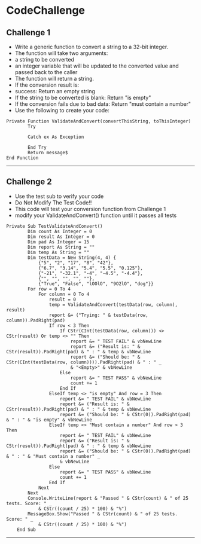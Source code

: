 # CodeChallenge
## Challenge 1
* Write a generic function to convert a string to a 32-bit integer. 
* The function will take two arguments:
* a string to be converted
* an integer variable that will be updated to the converted value and passed back to the caller
* The function will return a string.
* If the conversion result is:
* success:  Return an empty string
* If the string to be converted is blank: Return "is empty"
* If the conversion fails due to bad data: Return "must contain a number"
* Use the following to create your code: 

```
Private Function ValidateAndConvert(convertThisString, toThisInteger)
        Try
        
        Catch ex As Exception
        
        End Try
        Return message$
End Function
```
***
## Challenge 2
* Use the test sub to verify your code
* Do Not Modify The Test Code!!
* This code will test your conversion function from Challenge 1
* modify your ValidateAndConvert() function until it passes all tests
```
Private Sub TestValidateAndConvert()
        Dim count As Integer = 0
        Dim result As Integer = 0
        Dim pad As Integer = 15
        Dim report As String = ""
        Dim temp As String = ""
        Dim testData = New String(4, 4) {
            {"5", "2", "17", "8", "42"},
            {"6.7", "3.14", "5.4", "5.5", "0.125"},
            {"-21", "-32.1", "-4", "-4.5", "-4.4"},
            {"", "", "", "", ""},
            {"True", "False", "lOOlO", "9O2lO", "dog"}}
        For row = 0 To 4
            For column = 0 To 4
                result = 0
                temp = ValidateAndConvert(testData(row, column), result)
                report &= ("Trying: " & testData(row, column)).PadRight(pad)
                If row < 3 Then
                    If CStr(CInt(testData(row, column))) <> CStr(result) Or temp <> "" Then
                        report &= " TEST FAIL" & vbNewLine
                        report &= ("Result is: " & CStr(result)).PadRight(pad) & " : " & temp & vbNewLine
                        report &= ("Should be: " & CStr(CInt(testData(row, column)))).PadRight(pad) & " : " _
                        & "<Empty>" & vbNewLine
                    Else
                        report &= " TEST PASS" & vbNewLine
                        count += 1
                    End If
                ElseIf temp <> "is empty" And row = 3 Then
                    report &= " TEST FAIL" & vbNewLine
                    report &= ("Result is: " & CStr(result)).PadRight(pad) & " : " & temp & vbNewLine
                    report &= ("Should be: " & CStr(0)).PadRight(pad) & " : " & "is empty" & vbNewLine
                ElseIf temp <> "Must contain a number" And row > 3 Then
                    report &= " TEST FAIL" & vbNewLine
                    report &= ("Result is: " & CStr(result)).PadRight(pad) & " : " & temp & vbNewLine
                    report &= ("Should be: " & CStr(0)).PadRight(pad) & " : " & "Must contain a number" _
                    & vbNewLine
                Else
                    report &= " TEST PASS" & vbNewLine
                    count += 1
                End If
            Next
        Next
        Console.WriteLine(report & "Passed " & CStr(count) & " of 25 tests. Score: " _
            & CStr((count / 25) * 100) & "%")
        MessageBox.Show("Passed " & CStr(count) & " of 25 tests. Score: " _
            & CStr((count / 25) * 100) & "%")
    End Sub
```
***
